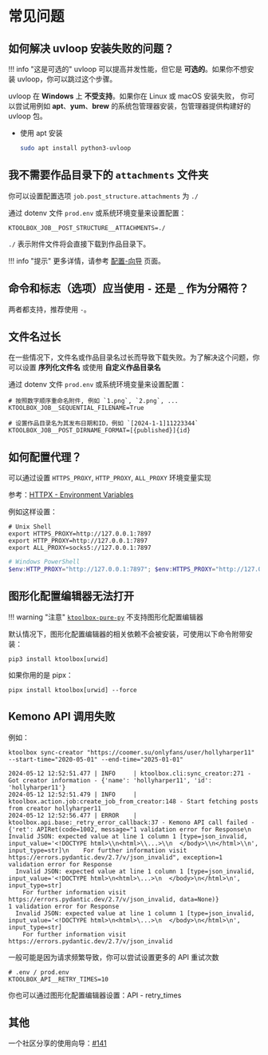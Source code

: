 # 常见问题

## 如何解决 uvloop 安装失败的问题？

!!! info "这是可选的"
    uvloop 可以提高并发性能，但它是 **可选的**。如果你不想安装 uvloop，你可以跳过这个步骤。

uvloop 在 **Windows** 上 **不受支持**。如果你在 Linux 或 macOS 安装失败， 
你可以尝试用例如 **apt**、**yum**、**brew** 的系统包管理器安装，包管理器提供构建好的 uvloop 包。

- 使用 apt 安装
    ```bash
    sudo apt install python3-uvloop
    ```

## 我不需要作品目录下的 `attachments` 文件夹

你可以设置配置选项 `job.post_structure.attachments` 为 `./`

通过 dotenv 文件 `prod.env` 或系统环境变量来设置配置：
```dotenv
KTOOLBOX_JOB__POST_STRUCTURE__ATTACHMENTS=./
```

`./` 表示附件文件将会直接下载到作品目录下。

!!! info "提示"
    更多详情，请参考 [配置-向导](configuration/guide.md) 页面。

## 命令和标志（选项）应当使用 `-` 还是 `_` 作为分隔符？

两者都支持，推荐使用 `-`。

## 文件名过长

在一些情况下，文件名或作品目录名过长而导致下载失败。为了解决这个问题，你可以设置 **序列化文件名** 或使用 **自定义作品目录名**

通过 dotenv 文件 `prod.env` 或系统环境变量来设置配置：
```dotenv
# 按照数字顺序重命名附件, 例如 `1.png`, `2.png`, ...
KTOOLBOX_JOB__SEQUENTIAL_FILENAME=True

# 设置作品目录名为其发布日期和ID，例如 `[2024-1-1]11223344`
KTOOLBOX_JOB__POST_DIRNAME_FORMAT=[{published}]{id}
```

## 如何配置代理？

可以通过设置 `HTTPS_PROXY`, `HTTP_PROXY`, `ALL_PROXY` 环境变量实现

参考：[HTTPX - Environment Variables](https://www.python-httpx.org/environment_variables/#http_proxy-https_proxy-all_proxy)

例如这样设置：

```shell
# Unix Shell
export HTTPS_PROXY=http://127.0.0.1:7897
export HTTP_PROXY=http://127.0.0.1:7897
export ALL_PROXY=socks5://127.0.0.1:7897
```

```powershell
# Windows PowerShell
$env:HTTP_PROXY="http://127.0.0.1:7897"; $env:HTTPS_PROXY="http://127.0.0.1:7897"
```

## 图形化配置编辑器无法打开

!!! warning "注意"
    [`ktoolbox-pure-py`](https://pypi.org/project/ktoolbox-pure-py/) 不支持图形化配置编辑器

默认情况下，图形化配置编辑器的相关依赖不会被安装，可使用以下命令附带安装：

```shell
pip3 install ktoolbox[urwid]
```

如果你用的是 pipx：

```shell
pipx install ktoolbox[urwid] --force
```

## Kemono API 调用失败

例如：

```
ktoolbox sync-creator "https://coomer.su/onlyfans/user/hollyharper11" --start-time="2020-05-01" --end-time="2025-01-01"

2024-05-12 12:52:51.477 | INFO     | ktoolbox.cli:sync_creator:271 - Got creator information - {'name': 'hollyharper11', 'id': 'hollyharper11'}
2024-05-12 12:52:51.479 | INFO     | ktoolbox.action.job:create_job_from_creator:148 - Start fetching posts from creator hollyharper11
2024-05-12 12:52:56.477 | ERROR    | ktoolbox.api.base:_retry_error_callback:37 - Kemono API call failed - {'ret': APIRet(code=1002, message="1 validation error for Response\n  Invalid JSON: expected value at line 1 column 1 [type=json_invalid, input_value='<!DOCTYPE html>\\n<html>\\...>\\n  </body>\\n</html>\\n', input_type=str]\n    For further information visit https://errors.pydantic.dev/2.7/v/json_invalid", exception=1 validation error for Response
  Invalid JSON: expected value at line 1 column 1 [type=json_invalid, input_value='<!DOCTYPE html>\n<html>\...>\n  </body>\n</html>\n', input_type=str]
    For further information visit https://errors.pydantic.dev/2.7/v/json_invalid, data=None)}
1 validation error for Response
  Invalid JSON: expected value at line 1 column 1 [type=json_invalid, input_value='<!DOCTYPE html>\n<html>\...>\n  </body>\n</html>\n', input_type=str]
    For further information visit https://errors.pydantic.dev/2.7/v/json_invalid
```

一般可能是因为请求频繁导致，你可以尝试设置更多的 API 重试次数

```dotenv
# .env / prod.env
KTOOLBOX_API__RETRY_TIMES=10
```

你也可以通过图形化配置编辑器设置：API - retry_times

## 其他

一个社区分享的使用向导：[#141](https://github.com/Ljzd-PRO/KToolBox/issues/141)
